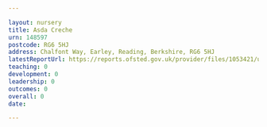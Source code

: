 ```yaml
---

layout: nursery
title: Asda Creche
urn: 148597
postcode: RG6 5HJ
address: Chalfont Way, Earley, Reading, Berkshire, RG6 5HJ
latestReportUrl: https://reports.ofsted.gov.uk/provider/files/1053421/urn/148597.pdf
teaching: 0
development: 0
leadership: 0
outcomes: 0
overall: 0
date: 

---
```

